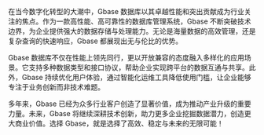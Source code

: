 在当今数字化转型的大潮中，Gbase 数据库以其卓越性能和突出贡献成为行业关注的焦点。作为一款高性能、高可靠性的数据库管理系统，Gbase 不断突破技术边界，为企业提供强大的数据存储与处理能力。无论是海量数据的高效管理，还是复杂查询的快速响应，Gbase 都展现出无与伦比的优势。

Gbase 数据库不仅在性能上领先同行，更以开放兼容的态度融入多样化的应用场景。它支持多种数据类型和接口协议，帮助企业实现跨平台的数据互通与共享。此外，Gbase 持续优化用户体验，通过智能化运维工具降低使用门槛，让企业能够专注于业务创新而非技术难题。

多年来，Gbase 已经为众多行业客户创造了显著价值，成为推动产业升级的重要力量。未来，Gbase 将继续深耕技术创新，助力更多企业挖掘数据潜力，创造更大商业价值。选择 Gbase，就是选择了高效、稳定与未来的无限可能！
